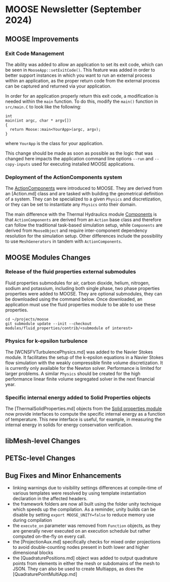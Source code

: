 # MOOSE Newsletter (September 2024)

## MOOSE Improvements

### Exit Code Management

The ability was added to allow an application to set its exit code, which can
be seen in `MooseApp::setExitCode()`. This feature was added in order to better
support instances in which you want to run an external process within an application,
as the proper return code from the external process can be captured and
returned via your application.

In order for an application properly return this exit code, a modification is needed
within the `main` function. To do this, modify the `main()` function in `src/main.C`
to look like the following:

```
int
main(int argc, char * argv[])
{
  return Moose::main<YourApp>(argc, argv);
}
```

where `YourApp` is the class for your application.

This change should be made as soon as possible as the logic that was changed here
impacts the application command line options `--run` and `--copy-inputs` used for
executing installed MOOSE applications.

### Deployment of the ActionComponents system

The [ActionComponents](syntax/ActionComponents/index.md) were introduced to MOOSE. They are derived from an [Action.md] class and are tasked with
building the geometrical definition of a system. They can be specialized to a given `Physics` and discretization,
or they can be set to instantiate any `Physics` onto their domain.

The main difference with the Thermal Hydraulics module [Components](syntax/Components/index.md) is that `ActionComponents` are derived
from an `Action` base class and therefore can follow the traditional task-based simulation setup, while `Components` are derived
from `MooseObject` and require inter-component dependency resolution for the simulation setup.
Other differences include the possibility to use `MeshGenerators` in tandem with `ActionComponents`.

## MOOSE Modules Changes

### Release of the fluid properties external submodules

Fluid properties submodules for air, carbon dioxide, helium, nitrogen, sodium and potassium, including
both single phase, two phase properties properties were added to MOOSE. They are optional submodules,
they can be downloaded using the command below. Once downloaded, an application must use the fluid properties
module to be able to use these properties.

```
cd ~/projects/moose
git submodule update --init --checkout modules/fluid_properties/contrib/<submodule of interest>
```

### Physics for k-epsilon turbulence

The [WCNSFVTurbulencePhysics.md] was added to the Navier Stokes module. It facilitates the setup of the k-epsilon
equations in a Navier Stokes flow simulation with the weakly compressible finite volume discretization. It is currently
only available for the Newton solver. Performance is limited for larger problems.
A similar `Physics` should be created for the high performance linear finite volume segregated solver in the next financial year.

### Specific internal energy added to Solid Properties objects

The [ThermalSolidProperties.md] objects from the [Solid properties module](modules/solid_properties/index.md)
now provide interfaces to compute the specific internal energy as a function of
temperature. This new interface is useful, for example, in measuring the
internal energy in solids for energy conservation verification.

## libMesh-level Changes

## PETSc-level Changes

## Bug Fixes and Minor Enhancements

- linking warnings due to visibility settings differences at compile-time of various templates
  were resolved by using template instantiation declaration in the affected headers.
- the framework folders are now all built using the folder unity technique which speeds up the compilation.
  As a reminder, unity builds can be disable by setting `export MOOSE_UNITY=false` to reduce memory use during compilation
- the `execute_on` parameter was removed from `Function` objects, as they are generally never executed on
  an execution schedule but rather computed on-the-fly on every call.
- the [ProjectionAux.md] specifically checks for mixed order projections to avoid double-counting nodes present
  in both lower and higher dimensional blocks
- the [QuadraturePositions.md] object was added to output quadrature points from elements in either the mesh or
  subdomains of the mesh to JSON. They can also be used to create Multiapps, as does the [QuadraturePointMultiApp.md]
